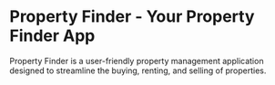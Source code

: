 # Property Finder - Your Property Finder App
Property Finder is a user-friendly property management application designed to streamline the buying, renting, and selling of properties.

